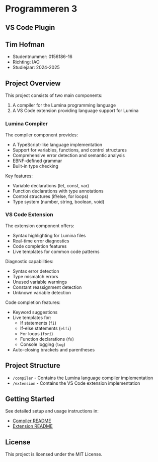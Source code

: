 # Programmeren 3
## VS Code Plugin

## Tim Hofman
- Studentnummer: 0156186-16
- Richting: IAO
- Studiejaar: 2024-2025

## Project Overview
This project consists of two main components:
1. A compiler for the Lumina programming language
2. A VS Code extension providing language support for Lumina

### Lumina Compiler
The compiler component provides:
- A TypeScript-like language implementation
- Support for variables, functions, and control structures
- Comprehensive error detection and semantic analysis
- EBNF-defined grammar
- Built-in type checking

Key features:
- Variable declarations (let, const, var)
- Function declarations with type annotations
- Control structures (if/else, for loops)
- Type system (number, string, boolean, void)

### VS Code Extension
The extension component offers:
- Syntax highlighting for Lumina files
- Real-time error diagnostics
- Code completion features
- Live templates for common code patterns

Diagnostic capabilities:
- Syntax error detection
- Type mismatch errors
- Unused variable warnings
- Constant reassignment detection
- Unknown variable detection

Code completion features:
- Keyword suggestions
- Live templates for:
  - If statements (`fi`)
  - If-else statements (`elfi`)
  - For loops (`fori`)
  - Function declarations (`fn`)
  - Console logging (`log`)
- Auto-closing brackets and parentheses

## Project Structure
- `/compiler` - Contains the Lumina language compiler implementation
- `/extension` - Contains the VS Code extension implementation

## Getting Started
See detailed setup and usage instructions in:
- [Compiler README](./compiler/README.md)
- [Extension README](./extension/README.md)

## License
This project is licensed under the MIT License.
